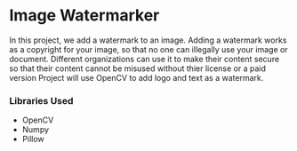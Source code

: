 # Image Watermarker

In this project, we add a watermark to an image. Adding a watermark works as a copyright for your image, so that no one can illegally use your image or document. Different organizations can use it to make their content secure so that their content cannot be misused without thier license or a paid version Project will use OpenCV to add logo and text as a watermark.

### Libraries Used
* OpenCV
* Numpy
* Pillow
